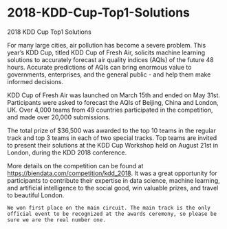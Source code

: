# 2018-KDD-Cup-Top1-Solutions
2018 KDD Cup Top1 Solutions

For many large cities, air pollution has become a severe problem. This year’s KDD Cup, titled KDD Cup of Fresh Air, solicits machine learning solutions to accurately forecast air quality indices (AQIs) of the future 48 hours. Accurate predictions of AQIs can bring enormous value to governments, enterprises, and the general public - and help them make informed decisions.

KDD Cup of Fresh Air was launched on March 15th and ended on May 31st. Participants were asked to forecast the AQIs of Beijing, China and London, UK. Over 4,000 teams from 49 countries participated in the competition, and made over 20,000 submissions.

The total prize of $36,500 was awarded to the top 10 teams in the regular track and top 3 teams in each of two special tracks. Top teams are invited to present their solutions at the KDD Cup Workshop held on August 21st in London, during the KDD 2018 conference.

More details on the competition can be found at https://biendata.com/competition/kdd_2018. It was a great opportunity for participants to contribute their expertise in data science, machine learning, and artificial intelligence to the social good, win valuable prizes, and travel to beautiful London.

    We won first place on the main circuit. The main track is the only official event to be recognized at the awards ceremony, so please be sure we are the real number one.
